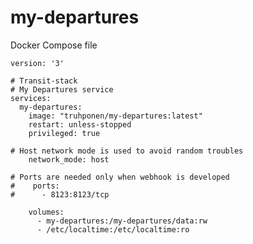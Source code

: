 # my-departures

Docker Compose file
    
    version: '3'
    
    # Transit-stack
    # My Departures service
    services:
      my-departures:
        image: "truhponen/my-departures:latest"
        restart: unless-stopped
        privileged: true

    # Host network mode is used to avoid random troubles 
        network_mode: host

    # Ports are needed only when webhook is developed
    #    ports:
    #      - 8123:8123/tcp

        volumes:
          - my-departures:/my-departures/data:rw
          - /etc/localtime:/etc/localtime:ro

